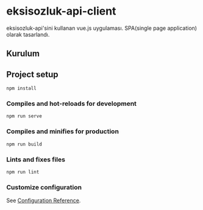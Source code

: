 # eksisozluk-api-client

eksisozluk-api'sini kullanan vue.js uygulaması. SPA(single page application) olarak tasarlandı.

## Kurulum

## Project setup

```
npm install
```

### Compiles and hot-reloads for development

```
npm run serve
```

### Compiles and minifies for production

```
npm run build
```

### Lints and fixes files

```
npm run lint
```

### Customize configuration

See [Configuration Reference](https://cli.vuejs.org/config/).
